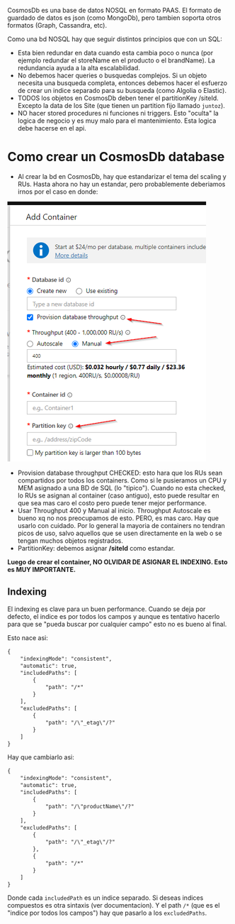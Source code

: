 CosmosDb es una base de datos NOSQL en formato PAAS. El formato de guardado de datos es json (como MongoDb), pero tambien soporta otros formatos (Graph, Cassandra, etc).

Como una bd NOSQL hay que seguir distintos principios que con un SQL:

- Esta bien redundar en data cuando esta cambia poco o nunca (por ejemplo redundar el storeName en el producto o el brandName). La redundancia ayuda a la alta escalabilidad.
- No debemos hacer queries o busquedas complejos. Si un objeto necesita una busqueda completa, entonces debemos hacer el esfuerzo de crear un indice separado para su busqueda (como Algolia o Elastic).
- TODOS los objetos en CosmosDb deben tener el partitionKey /siteId. Excepto la data de los Site (que tienen un partition fijo llamado `juntoz`).
- NO hacer stored procedures ni funciones ni triggers. Esto "oculta" la logica de negocio y es muy malo para el mantenimiento. Esta logica debe hacerse en el api.

# Como crear un CosmosDb database
- Al crear la bd en CosmosDb, hay que estandarizar el tema del scaling y RUs. Hasta ahora no hay un estandar, pero probablemente deberiamos irnos por el caso en donde:

![image.png](/.attachments/image-c8540edb-ae79-4580-b194-25782fd4f7f2.png)

- Provision database throughput CHECKED: esto hara que los RUs sean compartidos por todos los containers. Como si le pusieramos un CPU y MEM asignado a una BD de SQL (lo "tipico"). Cuando no esta checked, lo RUs se asignan al container (caso antiguo), esto puede resultar en que sea mas caro el costo pero puede tener mejor performance.
- Usar Throughput 400 y Manual al inicio. Throughput Autoscale es bueno xq no nos preocupamos de esto. PERO, es mas caro. Hay que usarlo con cuidado. Por lo general la mayoria de containers no tendran picos de uso, salvo aquellos que se usen directamente en la web o se tengan muchos objetos registrados.
- PartitionKey: debemos asignar **/siteId** como estandar.

**Luego de crear el container, NO OLVIDAR DE ASIGNAR EL INDEXING. Esto es MUY IMPORTANTE.**

## Indexing
El indexing es clave para un buen performance. Cuando se deja por defecto, el indice es por todos los campos y aunque es tentativo hacerlo para que se "pueda buscar por cualquier campo" esto no es bueno al final.

Esto nace asi:
```
{
    "indexingMode": "consistent",
    "automatic": true,
    "includedPaths": [
        {
            "path": "/*"
        }
    ],
    "excludedPaths": [
        {
            "path": "/\"_etag\"/?"
        }
    ]
}
```

Hay que cambiarlo asi:
```
{
    "indexingMode": "consistent",
    "automatic": true,
    "includedPaths": [
        {
            "path": "/\"productName\"/?"
        }
    ],
    "excludedPaths": [
        {
            "path": "/\"_etag\"/?"
        },
        {
            "path": "/*"
        }
    ]
}
```

Donde cada `includedPath` es un indice separado. Si deseas indices compuestos es otra sintaxis (ver documentacion). Y el path `/*` (que es el "indice por todos los campos") hay que pasarlo a los `excludedPaths`.

